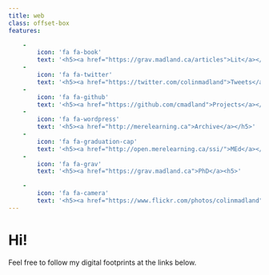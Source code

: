 ```yaml
---
title: web
class: offset-box
features:

    -
        icon: 'fa fa-book'
        text: '<h5><a href="https://grav.madland.ca/articles">Lit</a></h5>'
    - 
        icon: 'fa fa-twitter'
        text: '<h5><a href="https://twitter.com/colinmadland">Tweets</a></h5>'
    -
        icon: 'fa fa-github'
        text: '<h5><a href="https://github.com/cmadland">Projects</a></h5>'
    -
        icon: 'fa fa-wordpress'
        text: '<h5><a href="http://merelearning.ca">Archive</a></h5>'
    -
        icon: 'fa fa-graduation-cap'
        text: '<h5><a href="http://open.merelearning.ca/ssi/">MEd</a></h5>'
    -
        icon: 'fa fa-grav'
        text: '<h5><a href="https://grav.madland.ca">PhD</a><h5>'

    -
        icon: 'fa fa-camera'
        text: '<h5><a href="https://www.flickr.com/photos/colinmadland">Pics</a></h5>'
---
```


# Hi!
Feel free to follow my digital footprints at the links below.
